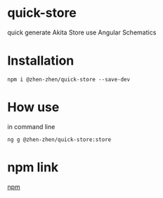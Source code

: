 # quick-store

quick generate Akita Store
use Angular Schematics

# Installation

```
npm i @zhen-zhen/quick-store --save-dev
```

# How use

in command line
```
ng g @zhen-zhen/quick-store:store
```

# npm link

[npm](https://www.npmjs.com/package/@zhen-zhen/quick-store) 
